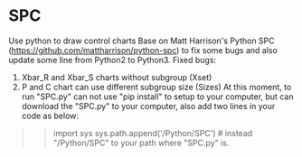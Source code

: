 # SPC
Use python to draw control charts
Base on Matt Harrison's Python SPC (https://github.com/mattharrison/python-spc) to fix some bugs and also update some line from Python2 to Python3.
Fixed bugs:
1. Xbar_R and Xbar_S charts without subgroup (Xset)
2. P and C chart can use different subgroup size (Sizes)
At this moment, to run "SPC.py" can not use "pip install" to setup to your computer, but can download the "SPC.py" to your computer, also add two lines in your code as below:
>>import sys
>>sys.path.append('/Python/SPC')  # instead "/Python/SPC" to your path where "SPC.py" is.
